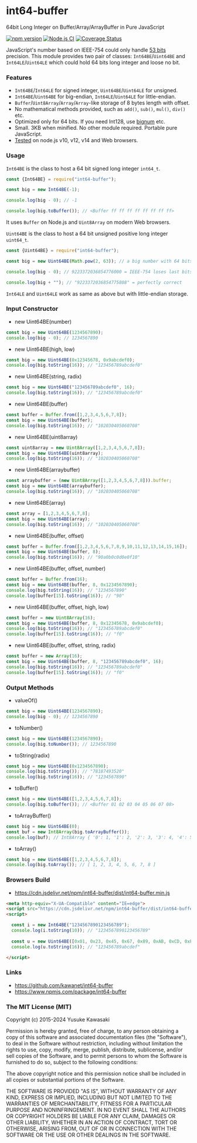 # int64-buffer

64bit Long Integer on Buffer/Array/ArrayBuffer in Pure JavaScript

[![npm version](https://badge.fury.io/js/int64-buffer.svg)](https://www.npmjs.com/package/int64-buffer)
[![Node.js CI](https://github.com/kawanet/int64-buffer/workflows/Node.js%20CI/badge.svg?branch=master)](https://github.com/kawanet/int64-buffer/actions/)
[![Coverage Status](https://coveralls.io/repos/github/kawanet/int64-buffer/badge.svg?branch=master)](https://coveralls.io/github/kawanet/int64-buffer?branch=master)

JavaScript's number based on IEEE-754 could only handle [53 bits](https://en.wikipedia.org/wiki/Double-precision_floating-point_format) precision.
This module provides two pair of classes: `Int64BE`/`Uint64BE` and `Int64LE`/`Uint64LE` which could hold 64 bits long integer and loose no bit.

### Features

- `Int64BE`/`Int64LE` for signed integer, `Uint64BE`/`Uint64LE` for unsigned.
- `Int64BE`/`Uint64BE` for big-endian, `Int64LE`/`Uint64LE` for little-endian.
- `Buffer`/`Uint8Array`/`Array`/`Array`-like storage of 8 bytes length with offset.
- No mathematical methods provided, such as `add()`, `sub()`, `mul()`, `div()` etc.
- Optimized only for 64 bits. If you need Int128, use [bignum](https://www.npmjs.com/package/bignum) etc.
- Small. 3KB when minified. No other module required. Portable pure JavaScript.
- [Tested](https://github.com/kawanet/int64-buffer/actions/) on node.js v10, v12, v14 and Web browsers.

### Usage

`Int64BE` is the class to host a 64 bit signed long integer `int64_t`.

```js
const {Int64BE} = require("int64-buffer");

const big = new Int64BE(-1);

console.log(big - 0); // -1

console.log(big.toBuffer()); // <Buffer ff ff ff ff ff ff ff ff>
```

It uses `Buffer` on Node.js and `Uint8Array` on modern Web browsers.

`Uint64BE` is the class to host a 64 bit unsigned positive long integer `uint64_t`.

```js
const {Uint64BE} = require("int64-buffer");

const big = new Uint64BE(Math.pow(2, 63)); // a big number with 64 bits

console.log(big - 0); // 9223372036854776000 = IEEE-754 loses last bits

console.log(big + ""); // "9223372036854775808" = perfectly correct
```

`Int64LE` and `Uint64LE` work as same as above but with little-endian storage.

### Input Constructor

- new Uint64BE(number)

```js
const big = new Uint64BE(1234567890);
console.log(big - 0); // 1234567890
```

- new Uint64BE(high, low)

```js
const big = new Uint64BE(0x12345678, 0x9abcdef0);
console.log(big.toString(16)); // "123456789abcdef0"
```

- new Uint64BE(string, radix)

```js
const big = new Uint64BE("123456789abcdef0", 16);
console.log(big.toString(16)); // "123456789abcdef0"
```

- new Uint64BE(buffer)

```js
const buffer = Buffer.from([1,2,3,4,5,6,7,8]);
const big = new Uint64BE(buffer);
console.log(big.toString(16)); // "102030405060708"
```

- new Uint64BE(uint8array)

```js
const uint8array = new Uint8Array([1,2,3,4,5,6,7,8]);
const big = new Uint64BE(uint8array);
console.log(big.toString(16)); // "102030405060708"
```

- new Uint64BE(arraybuffer)

```js
const arraybuffer = (new Uint8Array([1,2,3,4,5,6,7,8])).buffer;
const big = new Uint64BE(arraybuffer);
console.log(big.toString(16)); // "102030405060708"
```

- new Uint64BE(array)

```js
const array = [1,2,3,4,5,6,7,8];
const big = new Uint64BE(array);
console.log(big.toString(16)); // "102030405060708"
```

- new Uint64BE(buffer, offset)

```js
const buffer = Buffer.from([1,2,3,4,5,6,7,8,9,10,11,12,13,14,15,16]);
const big = new Uint64BE(buffer, 8);
console.log(big.toString(16)); // "90a0b0c0d0e0f10"
```

- new Uint64BE(buffer, offset, number)

```js
const buffer = Buffer.from(16);
const big = new Uint64BE(buffer, 8, 0x1234567890);
console.log(big.toString(16)); // "1234567890"
console.log(buffer[15].toString(16)); // "90"
```

- new Uint64BE(buffer, offset, high, low)

```js
const buffer = new Uint8Array(16);
const big = new Uint64BE(buffer, 8, 0x12345678, 0x9abcdef0);
console.log(big.toString(16)); // "123456789abcdef0"
console.log(buffer[15].toString(16)); // "f0"
```

- new Uint64BE(buffer, offset, string, radix)

```js
const buffer = new Array(16);
const big = new Uint64BE(buffer, 8, "123456789abcdef0", 16);
console.log(big.toString(16)); // "123456789abcdef0"
console.log(buffer[15].toString(16)); // "f0"
```

### Output Methods

- valueOf()

```js
const big = new Uint64BE(1234567890);
console.log(big - 0); // 1234567890
```

- toNumber()

```js
const big = new Uint64BE(1234567890);
console.log(big.toNumber()); // 1234567890
```

- toString(radix)

```js
const big = new Uint64BE(0x1234567890);
console.log(big.toString()); // "78187493520"
console.log(big.toString(16)); // "1234567890"
```

- toBuffer()

```js
const big = new Uint64BE([1,2,3,4,5,6,7,8]);
console.log(big.toBuffer()); // <Buffer 01 02 03 04 05 06 07 08>
```

- toArrayBuffer()

```js
const big = new Uint64BE(0);
const buf = new Int8Array(big.toArrayBuffer());
console.log(buf); // Int8Array { '0': 1, '1': 2, '2': 3, '3': 4, '4': 5, '5': 6, '6': 7, '7': 8 }
```

- toArray()

```js
const big = new Uint64BE([1,2,3,4,5,6,7,8]);
console.log(big.toArray()); // [ 1, 2, 3, 4, 5, 6, 7, 8 ]
```

### Browsers Build

- https://cdn.jsdelivr.net/npm/int64-buffer/dist/int64-buffer.min.js

```html
<meta http-equiv="X-UA-Compatible" content="IE=edge">
<script src="https://cdn.jsdelivr.net/npm/int64-buffer/dist/int64-buffer.min.js"></script>
<script>

  const i = new Int64BE("1234567890123456789");
  console.log(i.toString(10)); // "1234567890123456789"
  
  const u = new Uint64BE([0x01, 0x23, 0x45, 0x67, 0x89, 0xAB, 0xCD, 0xEF]);
  console.log(u.toString(16)); // "123456789abcdef"

</script>
```

### Links

- https://github.com/kawanet/int64-buffer
- https://www.npmjs.com/package/int64-buffer

### The MIT License (MIT)

Copyright (c) 2015-2024 Yusuke Kawasaki

Permission is hereby granted, free of charge, to any person obtaining a copy
of this software and associated documentation files (the "Software"), to deal
in the Software without restriction, including without limitation the rights
to use, copy, modify, merge, publish, distribute, sublicense, and/or sell
copies of the Software, and to permit persons to whom the Software is
furnished to do so, subject to the following conditions:

The above copyright notice and this permission notice shall be included in all
copies or substantial portions of the Software.

THE SOFTWARE IS PROVIDED "AS IS", WITHOUT WARRANTY OF ANY KIND, EXPRESS OR
IMPLIED, INCLUDING BUT NOT LIMITED TO THE WARRANTIES OF MERCHANTABILITY,
FITNESS FOR A PARTICULAR PURPOSE AND NONINFRINGEMENT. IN NO EVENT SHALL THE
AUTHORS OR COPYRIGHT HOLDERS BE LIABLE FOR ANY CLAIM, DAMAGES OR OTHER
LIABILITY, WHETHER IN AN ACTION OF CONTRACT, TORT OR OTHERWISE, ARISING FROM,
OUT OF OR IN CONNECTION WITH THE SOFTWARE OR THE USE OR OTHER DEALINGS IN THE
SOFTWARE.
